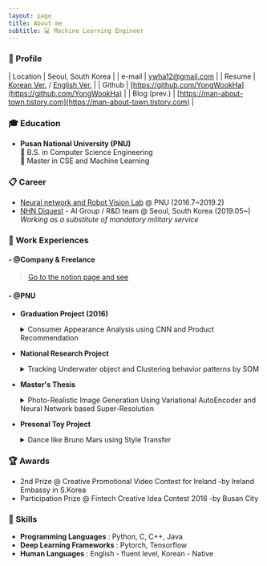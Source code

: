 ```yaml
---
layout: page
title: About me
subtitle: 💻 Machine Learning Engineer
---
```


### 📜 Profile

| Location          | Seoul, South Korea                                                                        |
| e-mail            | ywha12@gmail.com                                                                          |
| Resume            | [Korean Ver.](https://www.notion.so/HA-YongWook-37e5070a68a14d5baf054526650375a7) / [English Ver.](https://www.notion.so/HA-YongWook-ce8168866b2f44d886452457bfef689b) |
| Github            | [https://github.com/YongWookHa](https://github.com/YongWookHa)                            |
| Blog (prev.)      | [https://man-about-town.tistory.com](https://man-about-town.tistory.com)                  |


### 🎓 Education

* **Pusan National University (PNU)**  
📗 B.S. in Computer Science Engineering  
📘 Master in CSE and Machine Learning

### 📋 Career

- [Neural network and Robot Vision Lab](http://harmony.cs.pusan.ac.kr/~wiki/index.php/%EB%8C%80%EB%AC%B8) @ PNU (2016.7~2019.2)
- [NHN Diquest](https://www.diquest.com/) - AI Group / R&D team @ Seoul, South Korea (2019.05~)  
*Working as a substitute of mandatory military service*

### 👔 Work Experiences

#### - @Company & Freelance  

> [Go to the notion page and see](https://www.notion.so/HA-YongWook-ce8168866b2f44d886452457bfef689b)    

#### - @PNU
- **Graduation Project (2016)**  
    <details markdown="1">
    <summary>Consumer Appearance Analysis using CNN and Product Recommendation</summary>
    > [Link to the detail Page](https://docs.google.com/document/d/1qZqBvD-krvwL3C6pupa9SHBwrXVaOJpDew5K0vDpO1s/edit)  
    > ![](https://github.com/YongWookHa/yongwookha.github.io/blob/master/graduation_project.png?raw=true)
    >  My role in this project   
    >   ~ Implementing convolutional neural network by CAFFE framework  
    >   ~ Implementing decision making tree using C4.5 algorithm 

    </details>

- **National Research Project**  
    <details markdown="1">
    <summary>Tracking Underwater object and Clustering behavior patterns by SOM</summary>
    > ![](https://user-images.githubusercontent.com/12293076/51790000-eb893f80-21d2-11e9-8cbb-85a5e7caf225.png)  
    > My role in this project  
    > ~ Implementing object tracking algorithm using Kalman-filter concept  
    > ~ Implementing self-organizing map for clustering of object behavior

    </details>

- **Master's Thesis**  
    <details markdown="1">
    <summary>Photo-Realistic Image Generation Using Variational AutoEncoder and Neural Network based Super-Resolution</summary>
    > [Link to the detail Page](https://yongwookha.github.io/hayongwook-masterpaper/)  
    > ![](https://github.com/YongWookHa/yongwookha.github.io/blob/master/generated_faces.png?raw=true) 
    > generated faces 

    </details>

- **Presonal Toy Project**  
    <details markdown="1">
    <summary>Dance like Bruno Mars using Style Transfer</summary>
    [Link to the detail Page](https://github.com/YongWookHa/pose2pose)  
    > [![pose2pose-demo](http://img.youtube.com/vi/Nc0LNrzDeXQ/0.jpg)](https://youtu.be/Nc0LNrzDeXQ) 

    </details>

### 🏆 Awards  
* 2nd Prize @ Creative Promotional Video Contest for Ireland -by Ireland Embassy in S.Korea  
* Participation Prize @ Fintech Creative Idea Contest 2016 -by Busan City

### 📌 Skills  
* **Programming Languages** : Python, C, C++, Java   
* **Deep Learning Frameworks** : Pytorch, Tensorflow   
* **Human Languages** : English - fluent level, Korean - Native  
